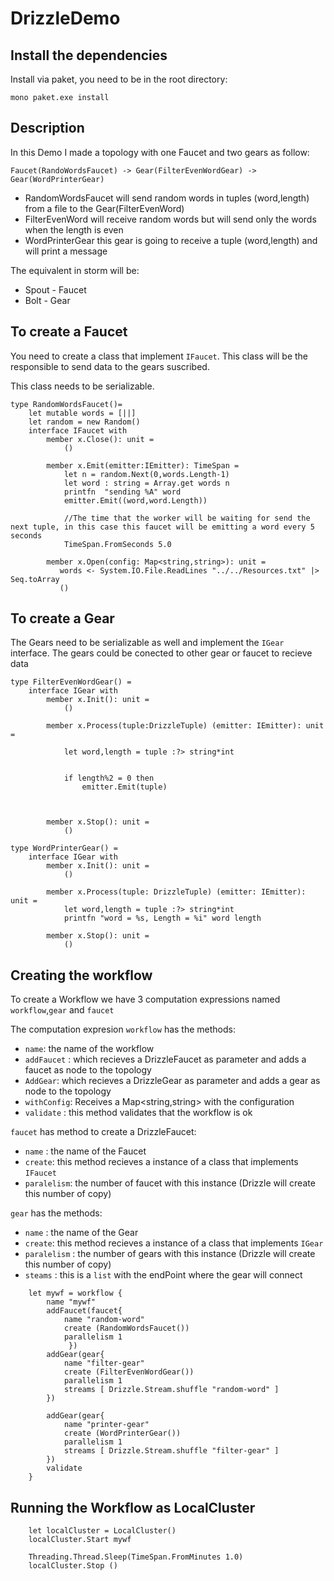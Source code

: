 # DrizzleDemo

Install the dependencies 
-----------------------

Install via paket, you need to be in the root directory:

``mono paket.exe install``

Description
------------------------

In this Demo I made a topology with one Faucet and two gears as follow:

``Faucet(RandoWordsFaucet) -> Gear(FilterEvenWordGear) -> Gear(WordPrinterGear)``

  * RandomWordsFaucet will send random words in tuples (word,length) from a file to the Gear(FilterEvenWord)
  * FilterEvenWord will receive random words but will send only the words when the length is even
  * WordPrinterGear this gear is going to receive a tuple (word,length) and will print a message
  
The equivalent in storm will be:
  * Spout - Faucet
  * Bolt - Gear


To create a Faucet
------------------------

You need to create a class that implement `IFaucet`.
This class will be the responsible to send data to 
the gears suscribed.

This class needs to be serializable.

```
type RandomWordsFaucet()=
    let mutable words = [||]
    let random = new Random()
    interface IFaucet with
        member x.Close(): unit = 
            ()
        
        member x.Emit(emitter:IEmitter): TimeSpan = 
            let n = random.Next(0,words.Length-1)
            let word : string = Array.get words n
            printfn  "sending %A" word
            emitter.Emit((word,word.Length))

            //The time that the worker will be waiting for send the next tuple, in this case this faucet will be emitting a word every 5 seconds 
            TimeSpan.FromSeconds 5.0 
        
        member x.Open(config: Map<string,string>): unit = 
           words <- System.IO.File.ReadLines "../../Resources.txt" |> Seq.toArray
           ()
```

To create a Gear
------------------------
The Gears need to be serializable as well and implement the `IGear` interface.
The gears could be conected to other gear or faucet to recieve data 


```
type FilterEvenWordGear() =
    interface IGear with
        member x.Init(): unit = 
            ()
        
        member x.Process(tuple:DrizzleTuple) (emitter: IEmitter): unit = 

            let word,length = tuple :?> string*int


            if length%2 = 0 then
                emitter.Emit(tuple)

            
        
        member x.Stop(): unit = 
            ()
```

```
type WordPrinterGear() =
    interface IGear with
        member x.Init(): unit = 
            ()
        
        member x.Process(tuple: DrizzleTuple) (emitter: IEmitter): unit = 
            let word,length = tuple :?> string*int
            printfn "word = %s, Length = %i" word length
        
        member x.Stop(): unit = 
            ()
```

Creating the workflow
------------------------------

To create a Workflow we have 3 computation expressions named `workflow`,`gear` and `faucet`

The computation expresion `workflow` has the methods:
 * `name`: the name of the workflow
 * `addFaucet` : which recieves a DrizzleFaucet as parameter and  adds a faucet as node to the topology
 * `AddGear`: which recieves a DrizzleGear as parameter and adds a gear as node to the topology
 * `withConfig`: Receives a Map<string,string> with the configuration 
 * `validate` : this method validates that the workflow is ok
 
`faucet` has method to create a DrizzleFaucet:
 * `name` : the name of the Faucet
 * `create`: this method recieves a instance of a class that implements  `IFaucet`
 * `paralelism`: the number of faucet with this instance (Drizzle will create this number of copy)

`gear` has the methods:
 * `name` : the name of the Gear
 * `create`: this method recieves a instance of a class that implements `IGear`
 * `paralelism` : the number of gears with this instance (Drizzle will create this number of copy)
 * `steams` : this is  a `list` with the endPoint where the gear will connect 
 

```
    let mywf = workflow {
        name "mywf"
        addFaucet(faucet{
            name "random-word"
            create (RandomWordsFaucet())
            parallelism 1
             })
        addGear(gear{
            name "filter-gear"
            create (FilterEvenWordGear())
            parallelism 1
            streams [ Drizzle.Stream.shuffle "random-word" ]
        })
       
        addGear(gear{
            name "printer-gear"
            create (WordPrinterGear())
            parallelism 1
            streams [ Drizzle.Stream.shuffle "filter-gear" ]
        })
        validate
    }
```


Running the Workflow as LocalCluster
----------------------------------------------
```
    let localCluster = LocalCluster()
    localCluster.Start mywf

    Threading.Thread.Sleep(TimeSpan.FromMinutes 1.0)
    localCluster.Stop ()
```


